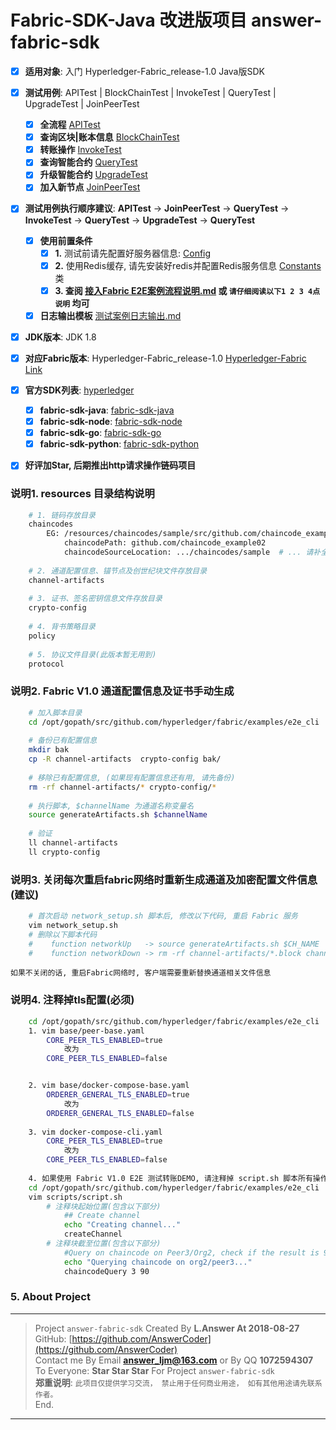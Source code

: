 # Fabric-SDK-Java 改进版项目 answer-fabric-sdk
  - [x] **适用对象**: 入门 Hyperledger-Fabric_release-1.0 Java版SDK
  
  - [x] **测试用例**: APITest | BlockChainTest | InvokeTest | QueryTest | UpgradeTest | JoinPeerTest
    - [x] **全流程** [APITest](https://github.com/AnswerCoder/answer-fabric-sdk/blob/master/src/test/java/com/hyperledger/fabric/sdk/handler/APITest.java)
    - [x] **查询区块|账本信息** [BlockChainTest](https://github.com/AnswerCoder/answer-fabric-sdk/blob/master/src/test/java/com/hyperledger/fabric/sdk/handler/BlockChainTest.java)
    - [x] **转账操作** [InvokeTest](https://github.com/AnswerCoder/answer-fabric-sdk/blob/master/src/test/java/com/hyperledger/fabric/sdk/handler/InvokeTest.java)
    - [x] **查询智能合约** [QueryTest](https://github.com/AnswerCoder/answer-fabric-sdk/blob/master/src/test/java/com/hyperledger/fabric/sdk/handler/QueryTest.java)
    - [x] **升级智能合约** [UpgradeTest](https://github.com/AnswerCoder/answer-fabric-sdk/blob/master/src/test/java/com/hyperledger/fabric/sdk/handler/UpgradeTest.java)
    - [x] **加入新节点** [JoinPeerTest](https://github.com/AnswerCoder/answer-fabric-sdk/blob/master/src/test/java/com/hyperledger/fabric/sdk/handler/JoinPeerTest.java)
    
  - [x] **测试用例执行顺序建议**: **APITest** -> **JoinPeerTest** -> **QueryTest** -> **InvokeTest** -> **QueryTest** -> **UpgradeTest** -> **QueryTest**
    - [x] **使用前置条件**
        - [x] **1.** 测试前请先配置好服务器信息:  [Config](https://github.com/AnswerCoder/answer-fabric-sdk/blob/master/src/test/java/com/hyperledger/fabric/sdk/common/Config.java)
        - [x] **2.** 使用Redis缓存, 请先安装好redis并配置Redis服务信息 [Constants](https://github.com/AnswerCoder/answer-fabric-sdk/blob/master/src/main/java/com/hyperledger/fabric/sdk/common/Constants.java) 类
        - [x] **3. 查阅 [接入Fabric E2E案例流程说明.md](https://github.com/AnswerCoder/answer-fabric-sdk/blob/master/%E6%8E%A5%E5%85%A5Fabric%20E2E%E6%A1%88%E4%BE%8B%E6%B5%81%E7%A8%8B%E8%AF%B4%E6%98%8E.md) 或 `请仔细阅读以下1 2 3 4点说明` 均可** 
    - [x] **日志输出模板** [测试案例日志输出.md](https://github.com/AnswerCoder/answer-fabric-sdk/blob/master/%E6%B5%8B%E8%AF%95%E6%A1%88%E4%BE%8B%E6%97%A5%E5%BF%97%E8%BE%93%E5%87%BA.md)        
  
  - [x] **JDK版本**: JDK 1.8 
  
  - [x] **对应Fabric版本**: Hyperledger-Fabric_release-1.0  [Hyperledger-Fabric Link](https://github.com/hyperledger/fabric)
  
  - [x] **官方SDK列表**: [hyperledger](https://github.com/hyperledger)
    - [x] **fabric-sdk-java**: [fabric-sdk-java](https://github.com/hyperledger/fabric-sdk-java)
    - [x] **fabric-sdk-node**: [fabric-sdk-node](https://github.com/hyperledger/fabric-sdk-node)
    - [x] **fabric-sdk-go**: [fabric-sdk-go](https://github.com/hyperledger/fabric-sdk-go)
    - [x] **fabric-sdk-python**: [fabric-sdk-python](https://github.com/hyperledger/fabric-sdk-py)                      

  - [x] **好评加Star, 后期推出http请求操作链码项目**

### 说明1. resources 目录结构说明
```bash
    # 1. 链码存放目录
    chaincodes
        EG: /resources/chaincodes/sample/src/github.com/chaincode_example02/chaincode_example02.go
            chaincodePath: github.com/chaincode_example02
            chaincodeSourceLocation: .../chaincodes/sample  # ... 请补全绝对路径信息
    
    # 2. 通道配置信息、锚节点及创世纪块文件存放目录
    channel-artifacts
    
    # 3. 证书、签名密钥信息文件存放目录
    crypto-config
    
    # 4. 背书策略目录
    policy
    
    # 5. 协议文件目录(此版本暂无用到)
    protocol
```


### 说明2. Fabric V1.0 通道配置信息及证书手动生成
```bash
    # 加入脚本目录
    cd /opt/gopath/src/github.com/hyperledger/fabric/examples/e2e_cli
    
    # 备份已有配置信息
    mkdir bak
    cp -R channel-artifacts  crypto-config bak/
    
    # 移除已有配置信息, (如果现有配置信息还有用, 请先备份)
    rm -rf channel-artifacts/* crypto-config/*
    
    # 执行脚本, $channelName 为通道名称变量名
    source generateArtifacts.sh $channelName  
    
    # 验证
    ll channel-artifacts
    ll crypto-config                 
```


### 说明3. 关闭每次重启fabric网络时重新生成通道及加密配置文件信息(建议)
```bash
    # 首次启动 network_setup.sh 脚本后, 修改以下代码, 重启 Fabric 服务
    vim network_setup.sh
    # 删除以下脚本代码
    #    function networkUp   -> source generateArtifacts.sh $CH_NAME   # 删除 else 整个片段的代码
    #    function networkDown -> rm -rf channel-artifacts/*.block channel-artifacts/*.tx crypto-config
```
`如果不关闭的话, 重启Fabric网络时, 客户端需要重新替换通道相关文件信息`


### 说明4. 注释掉tls配置(必须)
```bash
    cd /opt/gopath/src/github.com/hyperledger/fabric/examples/e2e_cli
    1. vim base/peer-base.yaml
        CORE_PEER_TLS_ENABLED=true 
            改为
        CORE_PEER_TLS_ENABLED=false


    2. vim base/docker-compose-base.yaml
        ORDERER_GENERAL_TLS_ENABLED=true
            改为
        ORDERER_GENERAL_TLS_ENABLED=false
    
    3. vim docker-compose-cli.yaml
        CORE_PEER_TLS_ENABLED=true
            改为
        CORE_PEER_TLS_ENABLED=false  
                  
    4. 如果使用 Fabric V1.0 E2E 测试转账DEMO, 请注释掉 script.sh 脚本所有操作区块链代码
    cd /opt/gopath/src/github.com/hyperledger/fabric/examples/e2e_cli
    vim scripts/script.sh        
        # 注释块起始位置(包含以下部分)  
            ## Create channel
            echo "Creating channel..."
            createChannel
        # 注释块截至位置(包含以下部分)
            #Query on chaincode on Peer3/Org2, check if the result is 90
            echo "Querying chaincode on org2/peer3..."
            chaincodeQuery 3 90                                                    
```


### 5. About Project
***
> Project `answer-fabric-sdk` Created By **L.Answer At 2018-08-27** <br>
> GitHub: [https://github.com/AnswerCoder](https://github.com/AnswerCoder) <br>
> Contact me By Email **answer_ljm@163.com** or By QQ **1072594307** <br>
> To Everyone: **Star Star Star** For Project `answer-fabric-sdk` <br>
> **郑重说明**: `此项目仅提供学习交流， 禁止用于任何商业用途， 如有其他用途请先联系作者。` <br> 
> End.
***
